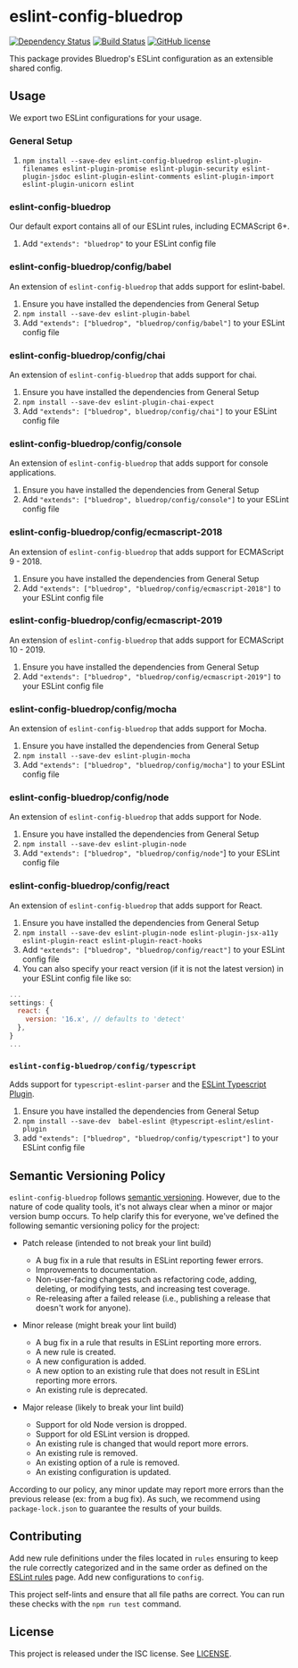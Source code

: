 # eslint-config-bluedrop

[![Dependency Status](https://david-dm.org/bluedrop-learning-networks/eslint-config-bluedrop/dev-status.svg)](https://david-dm.org/bluedrop-learning-networks/eslint-config-bluedrop/dev-status.svg)
[![Build Status](https://github.com/bluedrop-learning-networks/eslint-config-bluedrop/workflows/Test/badge.svg)](https://github.com/bluedrop-learning-networks/eslint-config-bluedrop/actions)
[![GitHub license](https://img.shields.io/badge/license-ISC-blue.svg)](https://raw.githubusercontent.com/bluedrop-learning-networks/eslint-config-bluedrop/master/LICENSE)

This package provides Bluedrop's ESLint configuration as an extensible shared config.

## Usage

We export two ESLint configurations for your usage.

### General Setup

1. `npm install --save-dev eslint-config-bluedrop eslint-plugin-filenames eslint-plugin-promise eslint-plugin-security eslint-plugin-jsdoc eslint-plugin-eslint-comments eslint-plugin-import eslint-plugin-unicorn eslint`

### eslint-config-bluedrop

Our default export contains all of our ESLint rules, including ECMAScript 6+.

1. Add `"extends": "bluedrop"` to your ESLint config file

### eslint-config-bluedrop/config/babel

An extension of `eslint-config-bluedrop` that adds support for eslint-babel.

1. Ensure you have installed the dependencies from General Setup
1. `npm install --save-dev eslint-plugin-babel`
1. Add `"extends": ["bluedrop", "bluedrop/config/babel"]` to your ESLint config file

### eslint-config-bluedrop/config/chai

An extension of `eslint-config-bluedrop` that adds support for chai.

1. Ensure you have installed the dependencies from General Setup
1. `npm install --save-dev eslint-plugin-chai-expect`
1. Add `"extends": ["bluedrop", bluedrop/config/chai"]` to your ESLint config file

### eslint-config-bluedrop/config/console

An extension of `eslint-config-bluedrop` that adds support for console applications.

1. Ensure you have installed the dependencies from General Setup
1. Add `"extends": ["bluedrop", bluedrop/config/console"]` to your ESLint config file

### eslint-config-bluedrop/config/ecmascript-2018

An extension of `eslint-config-bluedrop` that adds support for ECMAScript 9 - 2018.

1. Ensure you have installed the dependencies from General Setup
1. Add `"extends": ["bluedrop", "bluedrop/config/ecmascript-2018"]` to your ESLint config file

### eslint-config-bluedrop/config/ecmascript-2019

An extension of `eslint-config-bluedrop` that adds support for ECMAScript 10 - 2019.

1. Ensure you have installed the dependencies from General Setup
1. Add `"extends": ["bluedrop", "bluedrop/config/ecmascript-2019"]` to your ESLint config file

### eslint-config-bluedrop/config/mocha

An extension of `eslint-config-bluedrop` that adds support for Mocha.

1. Ensure you have installed the dependencies from General Setup
1. `npm install --save-dev eslint-plugin-mocha`
1. Add `"extends": ["bluedrop", "bluedrop/config/mocha"]` to your ESLint config file

### eslint-config-bluedrop/config/node

An extension of `eslint-config-bluedrop` that adds support for Node.

1. Ensure you have installed the dependencies from General Setup
1. `npm install --save-dev eslint-plugin-node`
1. Add `"extends": ["bluedrop", "bluedrop/config/node"`] to your ESLint config file

### eslint-config-bluedrop/config/react

An extension of `eslint-config-bluedrop` that adds support for React.

1. Ensure you have installed the dependencies from General Setup
1. `npm install --save-dev eslint-plugin-node eslint-plugin-jsx-a11y eslint-plugin-react eslint-plugin-react-hooks`
1. Add `"extends": ["bluedrop", "bluedrop/config/react"]` to your ESLint config file
1. You can also specify your react version (if it is not the latest version) in your ESLint config file like so:

```javascript
...
settings: {
  react: {
    version: '16.x', // defaults to 'detect'
  },
}
...
```

### `eslint-config-bluedrop/config/typescript`

Adds support for `typescript-eslint-parser` and the [ESLint Typescript Plugin][@typescript-eslint/eslint-plugin].

1. Ensure you have installed the dependencies from General Setup
1. `npm install --save-dev  babel-eslint @typescript-eslint/eslint-plugin`
1. add `"extends": ["bluedrop", "bluedrop/config/typescript"]` to your ESLint config file

## Semantic Versioning Policy

`eslint-config-bluedrop` follows [semantic versioning](https://semver.org). However, due to the nature of code quality
tools, it's not always clear when a minor or major version bump occurs. To help clarify this for everyone, we've
defined the following semantic versioning policy for the project:

* Patch release (intended to not break your lint build)
    * A bug fix in a rule that results in ESLint reporting fewer errors.
    * Improvements to documentation.
    * Non-user-facing changes such as refactoring code, adding, deleting, or modifying tests, and increasing test
      coverage.
    * Re-releasing after a failed release (i.e., publishing a release that doesn't work for anyone).

* Minor release (might break your lint build)
    * A bug fix in a rule that results in ESLint reporting more errors.
    * A new rule is created.
    * A new configuration is added.
    * A new option to an existing rule that does not result in ESLint reporting more errors.
    * An existing rule is deprecated.

* Major release (likely to break your lint build)
    * Support for old Node version is dropped.
    * Support for old ESLint version is dropped.
    * An existing rule is changed that would report more errors.
    * An existing rule is removed.
    * An existing option of a rule is removed.
    * An existing configuration is updated.

According to our policy, any minor update may report more errors than the previous release (ex: from a bug fix). As
such, we recommend using `package-lock.json` to guarantee the results of your builds.

## Contributing

Add new rule definitions under the files located in `rules` ensuring to keep the rule correctly categorized and in the
same order as defined on the [ESLint rules](http://eslint.org/docs/rules/) page. Add new configurations to `config`.

This project self-lints and ensure that all file paths are correct. You can run these checks with the `npm run test`
command.

## License

This project is released under the ISC license. See [LICENSE](LICENSE).

[@typescript-eslint/eslint-plugin]:https://github.com/typescript-eslint/typescript-eslint/tree/master/packages/eslint-plugin
